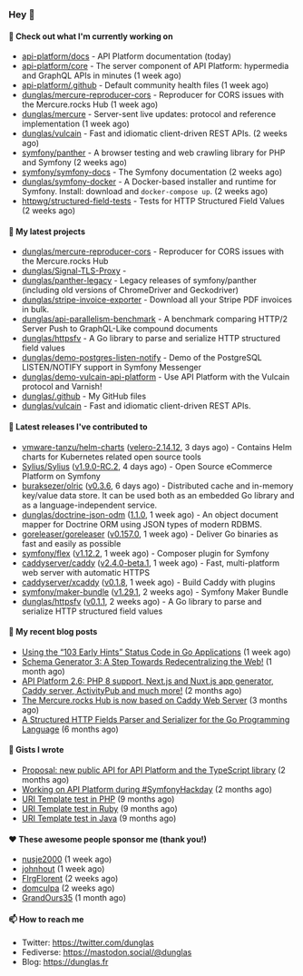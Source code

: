 ### Hey 👋

#### 👷 Check out what I'm currently working on

- [api-platform/docs](https://github.com/api-platform/docs) - API Platform documentation (today)
- [api-platform/core](https://github.com/api-platform/core) - The server component of API Platform: hypermedia and GraphQL APIs in minutes (1 week ago)
- [api-platform/.github](https://github.com/api-platform/.github) - Default community health files (1 week ago)
- [dunglas/mercure-reproducer-cors](https://github.com/dunglas/mercure-reproducer-cors) - Reproducer for CORS issues with the Mercure.rocks Hub (1 week ago)
- [dunglas/mercure](https://github.com/dunglas/mercure) - Server-sent live updates: protocol and reference implementation (1 week ago)
- [dunglas/vulcain](https://github.com/dunglas/vulcain) - Fast and idiomatic client-driven REST APIs. (2 weeks ago)
- [symfony/panther](https://github.com/symfony/panther) - A browser testing and web crawling library for PHP and Symfony (2 weeks ago)
- [symfony/symfony-docs](https://github.com/symfony/symfony-docs) - The Symfony documentation (2 weeks ago)
- [dunglas/symfony-docker](https://github.com/dunglas/symfony-docker) - A Docker-based installer and runtime for Symfony. Install: download and `docker-compose up`. (2 weeks ago)
- [httpwg/structured-field-tests](https://github.com/httpwg/structured-field-tests) - Tests for HTTP Structured Field Values (2 weeks ago)

#### 🌱 My latest projects

- [dunglas/mercure-reproducer-cors](https://github.com/dunglas/mercure-reproducer-cors) - Reproducer for CORS issues with the Mercure.rocks Hub
- [dunglas/Signal-TLS-Proxy](https://github.com/dunglas/Signal-TLS-Proxy) - 
- [dunglas/panther-legacy](https://github.com/dunglas/panther-legacy) - Legacy releases of symfony/panther (including old versions of ChromeDriver and Geckodriver)
- [dunglas/stripe-invoice-exporter](https://github.com/dunglas/stripe-invoice-exporter) - Download all your Stripe PDF invoices in bulk.
- [dunglas/api-parallelism-benchmark](https://github.com/dunglas/api-parallelism-benchmark) - A benchmark comparing HTTP/2 Server Push to GraphQL-Like compound documents
- [dunglas/httpsfv](https://github.com/dunglas/httpsfv) - A Go library to parse and serialize HTTP structured field values
- [dunglas/demo-postgres-listen-notify](https://github.com/dunglas/demo-postgres-listen-notify) - Demo of the PostgreSQL LISTEN/NOTIFY support in Symfony Messenger
- [dunglas/demo-vulcain-api-platform](https://github.com/dunglas/demo-vulcain-api-platform) - Use API Platform with the Vulcain protocol and Varnish!
- [dunglas/.github](https://github.com/dunglas/.github) - My GitHub files
- [dunglas/vulcain](https://github.com/dunglas/vulcain) - Fast and idiomatic client-driven REST APIs.

#### 🔭 Latest releases I've contributed to

- [vmware-tanzu/helm-charts](https://github.com/vmware-tanzu/helm-charts) ([velero-2.14.12](https://github.com/vmware-tanzu/helm-charts/releases/tag/velero-2.14.12), 3 days ago) - Contains Helm charts for Kubernetes related open source tools
- [Sylius/Sylius](https://github.com/Sylius/Sylius) ([v1.9.0-RC.2](https://github.com/Sylius/Sylius/releases/tag/v1.9.0-RC.2), 4 days ago) - Open Source eCommerce Platform on Symfony
- [buraksezer/olric](https://github.com/buraksezer/olric) ([v0.3.6](https://github.com/buraksezer/olric/releases/tag/v0.3.6), 6 days ago) - Distributed cache and in-memory key/value data store. It can be used both as an embedded Go library and as a language-independent service.
- [dunglas/doctrine-json-odm](https://github.com/dunglas/doctrine-json-odm) ([1.1.0](https://github.com/dunglas/doctrine-json-odm/releases/tag/1.1.0), 1 week ago) - An object document mapper for Doctrine ORM using JSON types of modern RDBMS.
- [goreleaser/goreleaser](https://github.com/goreleaser/goreleaser) ([v0.157.0](https://github.com/goreleaser/goreleaser/releases/tag/v0.157.0), 1 week ago) - Deliver Go binaries as fast and easily as possible
- [symfony/flex](https://github.com/symfony/flex) ([v1.12.2](https://github.com/symfony/flex/releases/tag/v1.12.2), 1 week ago) - Composer plugin for Symfony
- [caddyserver/caddy](https://github.com/caddyserver/caddy) ([v2.4.0-beta.1](https://github.com/caddyserver/caddy/releases/tag/v2.4.0-beta.1), 1 week ago) - Fast, multi-platform web server with automatic HTTPS
- [caddyserver/xcaddy](https://github.com/caddyserver/xcaddy) ([v0.1.8](https://github.com/caddyserver/xcaddy/releases/tag/v0.1.8), 1 week ago) - Build Caddy with plugins
- [symfony/maker-bundle](https://github.com/symfony/maker-bundle) ([v1.29.1](https://github.com/symfony/maker-bundle/releases/tag/v1.29.1), 2 weeks ago) - Symfony Maker Bundle
- [dunglas/httpsfv](https://github.com/dunglas/httpsfv) ([v0.1.1](https://github.com/dunglas/httpsfv/releases/tag/v0.1.1), 2 weeks ago) - A Go library to parse and serialize HTTP structured field values

#### 📜 My recent blog posts

- [Using the “103 Early Hints” Status Code in Go Applications](http://feedproxy.google.com/~r/dunglas/~3/WDhgVmMJ2T0/) (1 week ago)
- [Schema Generator 3: A Step Towards Redecentralizing the Web!](http://feedproxy.google.com/~r/dunglas/~3/-eYprhFHaXA/) (1 month ago)
- [API Platform 2.6: PHP 8 support, Next.js and Nuxt.js app generator, Caddy server, ActivityPub and much more!](http://feedproxy.google.com/~r/dunglas/~3/X1dkcrZS-qU/) (2 months ago)
- [The Mercure.rocks Hub is now based on Caddy Web Server](http://feedproxy.google.com/~r/dunglas/~3/MjBonxZ_8uQ/) (3 months ago)
- [A Structured HTTP Fields Parser and Serializer for the Go Programming Language](http://feedproxy.google.com/~r/dunglas/~3/ZbYscZI8Qx8/) (6 months ago)

#### 📓 Gists I wrote

- [Proposal: new public API for API Platform and the TypeScript library](https://gist.github.com/4da2026f34bf7f18e1db955ef8a9b417) (2 months ago)
- [Working on API Platform during #SymfonyHackday](https://gist.github.com/3949272d40e6390cdd2850a4f312a02a) (2 months ago)
- [URI Template test in PHP](https://gist.github.com/5b10b586427cf66e78a968f82f80691a) (9 months ago)
- [URI Template test in Ruby](https://gist.github.com/ec793690f66167cb849c02284ecf748d) (9 months ago)
- [URI Template test in Java](https://gist.github.com/788b70312231d24e46d7632c634784f5) (9 months ago)

#### ❤️ These awesome people sponsor me (thank you!)

- [nusje2000](https://github.com/nusje2000) (1 week ago)
- [johnhout](https://github.com/johnhout) (1 week ago)
- [FlrgFlorent](https://github.com/FlrgFlorent) (2 weeks ago)
- [domculpa](https://github.com/domculpa) (2 weeks ago)
- [GrandOurs35](https://github.com/GrandOurs35) (1 month ago)

#### 📫 How to reach me

- Twitter: https://twitter.com/dunglas
- Fediverse: https://mastodon.social/@dunglas
- Blog: https://dunglas.fr
